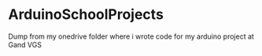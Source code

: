 # ArduinoSchoolProjects

Dump from my onedrive folder where i wrote code for my arduino project at Gand VGS
